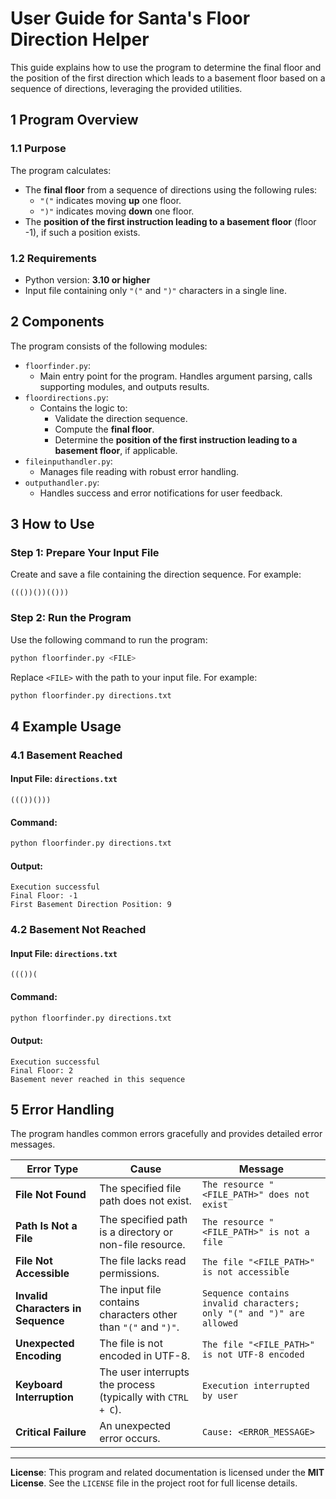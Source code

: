 <!-- SPDX-License-Identifier: MIT -->
<!-- Copyright (c) Vojtech Krajnansky -->
# User Guide for Santa's Floor Direction Helper
This guide explains how to use the program to determine the final floor and the position of the first direction which leads to a basement floor based on a sequence of directions, leveraging the provided utilities.

## 1 Program Overview
### 1.1 Purpose
The program calculates:
- The **final floor** from a sequence of directions using the following rules:
  - `"("` indicates moving **up** one floor.
  - `")"` indicates moving **down** one floor.
- The **position of the first instruction leading to a basement floor** (floor -1), if such a position exists.

### 1.2 Requirements
- Python version: **3.10 or higher**
- Input file containing only `"("` and `")"` characters in a single line.

## 2 Components
The program consists of the following modules:
- `floorfinder.py`:
  - Main entry point for the program. Handles argument parsing, calls supporting modules, and outputs results.
- `floordirections.py`:
  - Contains the logic to:
    - Validate the direction sequence.
    - Compute the **final floor**.
    - Determine the **position of the first instruction leading to a basement floor**, if applicable.
- `fileinputhandler.py`:
  - Manages file reading with robust error handling.
- `outputhandler.py`:
  - Handles success and error notifications for user feedback.

## 3 How to Use
### Step 1: Prepare Your Input File
Create and save a file containing the direction sequence. For example:
```text
((())())(()))
```

### Step 2: Run the Program
Use the following command to run the program:
```bash
python floorfinder.py <FILE>
```

Replace `<FILE>` with the path to your input file. For example:
```bash
python floorfinder.py directions.txt
```
## 4 Example Usage
### 4.1 Basement Reached
#### Input File: `directions.txt`
```
((())()))
```

#### Command:
```bash
python floorfinder.py directions.txt
```

#### Output:
```text
Execution successful
Final Floor: -1
First Basement Direction Position: 9
```

### 4.2 Basement Not Reached
#### Input File: `directions.txt`
```
((())(
```

#### Command:
```bash
python floorfinder.py directions.txt
```

#### Output:
```text
Execution successful
Final Floor: 2
Basement never reached in this sequence
```

## 5 Error Handling
The program handles common errors gracefully and provides detailed error messages.

| **Error Type**                     | **Cause**                                                      | **Message**                                                          |
|------------------------------------|----------------------------------------------------------------|----------------------------------------------------------------------|
| **File Not Found**                 | The specified file path does not exist.                        | `The resource "<FILE_PATH>" does not exist`                          |
| **Path Is Not a File**             | The specified path is a directory or non-file resource.        | `The resource "<FILE_PATH>" is not a file`                           |
| **File Not Accessible**            | The file lacks read permissions.                               | `The file "<FILE_PATH>" is not accessible`                           |
| **Invalid Characters in Sequence** | The input file contains characters other than `"("` and `")"`. | `Sequence contains invalid characters; only "(" and ")" are allowed` |
| **Unexpected Encoding**            | The file is not encoded in UTF-8.                              | `The file "<FILE_PATH>" is not UTF-8 encoded`                        |
| **Keyboard Interruption**          | The user interrupts the process (typically with `CTRL + C`).   | `Execution interrupted by user`                                      |
| **Critical Failure**               | An unexpected error occurs.                                    | `Cause: <ERROR_MESSAGE>`                                             |


---

**License**: This program and related documentation is licensed under the **MIT License**. See the `LICENSE` file in the project root for full license details.
